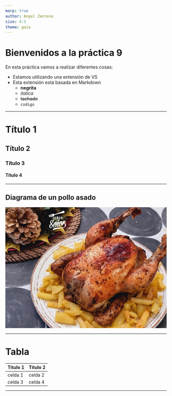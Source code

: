 ```yaml
---
marp: true
author: Angel Zenteno
size: 4:3
theme: gaia
---
```

# Bienvenidos a la práctica 9
En esta práctica vamos a realizar diferentes cosas:
- Estamos utilizando una extensión de VS
- Esta extensión está basada en Markdown
    - **negrita**
    - *italica*
    -  ~~tachado~~
    - `codigo`
---
# Título 1
## Título 2
### Título 3
#### Título 4
---
## Diagrama de un pollo asado
![width:800px](imagen.jpg)

---
# Tabla
|Titulo 1|Titulo 2|
|---|---|
|celda 1|celda 2|
|celda 3|celda 4|

[comment]:<> (This is a comment, it will not be included)

---
<!-- -->